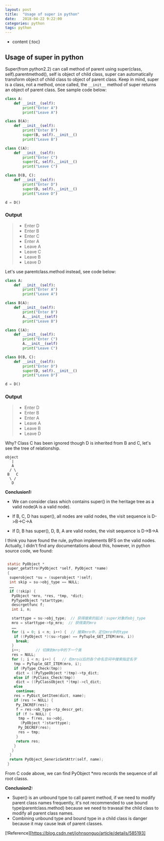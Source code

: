 ```yaml
---
layout: post
title:  "Usage of super in python"
date:   2018-04-22 9:22:00
categories: python
tags: python
---
```


* content
{:toc}

## Usage of super in python

Super(from python2.2) can call method of parent using super(class, self).parentmethod(), self is object of child class, super can automatically transform object of child class to object of parent class. Keep in mind, super is a class, not a method, once called, the `__init__` method of super returns an object of parent class. See sample code below:





```python
class A:
    def __init__(self):
        print("Enter A")
        print("Leave A")

class B(A):
    def __init__(self):
        print("Enter B")
        super(B, self).__init__()
        print("Leave B")

class C(A):
    def __init__(self):
        print("Enter C")
        super(C, self).__init__()
        print("Leave C")

class D(B, C):
    def __init__(self):
        print("Enter D")
        super(D, self).__init__()
        print("Leave D")

d = D()
``` 

### Output
>*    Enter D
>*    Enter B
>*    Enter C
>*    Enter A
>*    Leave A
>*    Leave C
>*    Leave B
>*    Leave D

Let's use parentclass.method instead, see code below:

```python
class A:
    def __init__(self):
        print("Enter A")
        print("Leave A")

class B(A):
    def __init__(self):
        print("Enter B")
        A.__init__(self)
        print("Leave B")

class C(A):
    def __init__(self):
        print("Enter C")
        A.__init__(self)
        print("Leave C")

class D(B, C):
    def __init__(self):
        print("Enter D")
        super(D, self).__init__()
        print("Leave D")

d = D()
```

### Output

>*    Enter D
>*    Enter B
>*    Enter A
>*    Leave A
>*    Leave B
>*    Leave D

Why? Class C has been ignored though D is inherited from B and C, let's see the tree of relationship.


    object
       |
       A
      / \
     B   C
      \ /
       D

**Conclusion1:**

* We can consider class which contains super() in the heritage tree as a valid node(A is a valid node). 

* If B, C, D has super(), all nodes are valid nodes, the visit sequence is D->B->C->A

* If D, B has super(), D, B, A are valid nodes, the visit sequence is D->B->A

I think you have found the rule, python implements BFS on the valid nodes. Actually, I didn't find any documentations about this, however, in python source code, we found:

```c

 static PyObject *
 super_getattro(PyObject *self, PyObject *name)
 {
  superobject *su = (superobject *)self;
  int skip = su->obj_type == NULL;
  ……
  if (!skip) {
   PyObject *mro, *res, *tmp, *dict;
   PyTypeObject *starttype;
   descrgetfunc f;
   int i, n;

   starttype = su->obj_type;  // 获得搜索的起点：super对象的obj_type
   mro = starttype->tp_mro;  // 获得类的mro
   ……
   for (i = 0; i < n; i++) {  // 搜索mro中，定位mro中的type
    if ((PyObject *)(su->type) == PyTuple_GET_ITEM(mro, i))
     break;
   }
   i++;       // 切换到mro中的下一个类
   res = NULL;
   for (; i < n; i++) {   // 在mro以后的各个命名空间中搜索指定名字
    tmp = PyTuple_GET_ITEM(mro, i);
    if (PyType_Check(tmp))
     dict = ((PyTypeObject *)tmp)->tp_dict;
    else if (PyClass_Check(tmp))
     dict = ((PyClassObject *)tmp)->cl_dict;
    else
     continue;
    res = PyDict_GetItem(dict, name);
    if (res != NULL) {
     Py_INCREF(res);
     f = res->ob_type->tp_descr_get;
     if (f != NULL) {
      tmp = f(res, su->obj,
       (PyObject *)starttype);
      Py_DECREF(res);
      res = tmp;
     }
     return res;
    }
   }
  }
  return PyObject_GenericGetAttr(self, name);
 }

```

From C code above, we can find PyObject *mro records the sequence of all root classs. 

**Conclusion2:**

* Super() is an unbound type to call parent method, if we need to modify parent class names frequently, it's not recommended to use bound type(parentclass.method) because we need to travasal the child class to modify all parent class names.
* Combining unbound type and bound type in a child class is danger because it may cause leak of parent classes.

[!Reference][https://blog.csdn.net/johnsonguo/article/details/585193]